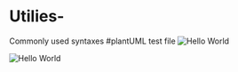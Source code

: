 # Utilies-
Commonly used syntaxes 
#plantUML test file 
![Hello World](/svg/SoWkIImgAStDKV18pSd9LmZFByf9uIhEpimhI2nAp5KeBgdCIGMIHPd985L8Ci6fXQMfUScflgd5nOdfgOuvcUbvkQbv9Gh9G2ArYCjHGTTEmKd12cfmETXWHmKRNOXW9fT3QbuAq4W0 "Hello World")


![Hello World](/svg/SoWkIImgAStDKV18pSd9LmZFByf9uIhEpimhI2nAp5KeBgdCIGMIHPd985L8Ci6fXQMfUScflgd5nOdfgOuvcUbvkQbv9Gh9G2ArYCjHGTTEmKd12cfmETXWHmKRNOXW9fT3QbuAq4W0 "Hello World")

